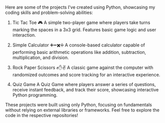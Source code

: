 Here are some of the projects I've created using Python, showcasing my coding skills and problem-solving abilities:
1) Tic Tac Toe 🎮
A simple two-player game where players take turns marking the spaces in a 3x3 grid. Features basic game logic and user interaction.

2) Simple Calculator ➕➖✖️➗
A console-based calculator capable of performing basic arithmetic operations like addition, subtraction, multiplication, and division.

3) Rock Paper Scissors ✊✋✌️
A classic game against the computer with randomized outcomes and score tracking for an interactive experience.

4) Quiz Game
A Quiz Game where players answer a series of questions, receive instant feedback, and track their score, showcasing interactive Python programming.

These projects were built using only Python, focusing on fundamentals without relying on external libraries or frameworks. Feel free to explore the code in the respective repositories!

